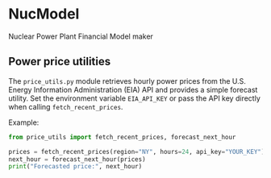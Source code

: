 # NucModel

Nuclear Power Plant Financial Model maker

## Power price utilities

The `price_utils.py` module retrieves hourly power prices from the U.S. Energy Information Administration (EIA) API and provides a simple forecast utility. Set the environment variable `EIA_API_KEY` or pass the API key directly when calling `fetch_recent_prices`.

Example:

```python
from price_utils import fetch_recent_prices, forecast_next_hour

prices = fetch_recent_prices(region="NY", hours=24, api_key="YOUR_KEY")
next_hour = forecast_next_hour(prices)
print("Forecasted price:", next_hour)
```
